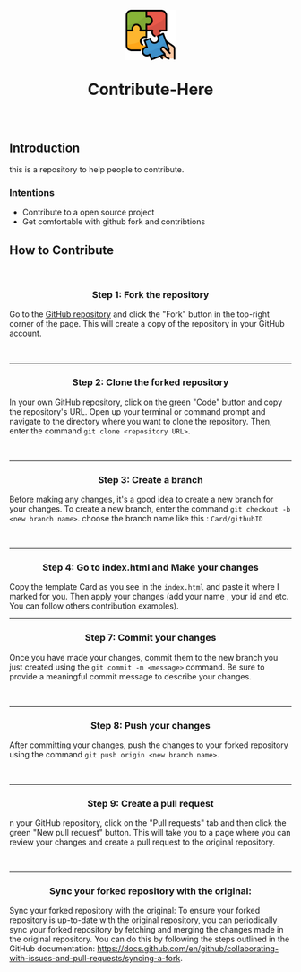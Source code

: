 
<h1>
<br>
<div align="center">
    <img src="images/contribute.png" height="90">
    <p >Contribute-Here</p>
</div>

  
  
</h1>

<br>

## Introduction 
this is a repository to help people to contribute.

### Intentions
- Contribute to a open source project
- Get comfortable with github fork and contribtions


## How to Contribute 
<br>

### <p align="center">Step 1: Fork the repository</p>
 Go to the <a href= "https://github.com/2x-Hra/Contribute-Here">GitHub repository</a>  and click the "Fork" button in the top-right corner of the page. This will create a copy of the repository in your GitHub account.

<br>

<hr>

### <p align="center">Step 2: Clone the forked repository</p>

 In your own GitHub repository, click on the green "Code" button and copy the repository's URL. Open up your terminal or command prompt and navigate to the directory where you want to clone the repository. Then, enter the command `git clone <repository URL>`.

<br>

<hr>

### <p align="center">Step 3: Create a branch </p>
 Before making any changes, it's a good idea to create a new branch for your changes. To create a new branch, enter the command `git checkout -b <new branch name>`. choose the branch name like this : `Card/githubID`

<br>

<hr>

### <p align="center">Step 4: Go to index.html and Make your changes </p>
Copy the template Card as you see in the `index.html` and paste it where I marked for you. Then apply your changes (add your name , your id and etc. You can follow others contribution examples).
<br>

<hr>


### <p align="center">Step 7: Commit your changes </p>
Once you have made your changes, commit them to the new branch you just created using the `git commit -m <message>` command. Be sure to provide a meaningful commit message to describe your changes.

<br>

<hr>


### <p align="center">Step 8: Push your changes</p>
After committing your changes, push the changes to your forked repository using the command `git push origin <new branch name>`. 


<br>

<hr>

### <p align="center">Step 9: Create a pull request </p>
n your GitHub repository, click on the "Pull requests" tab and then click the green "New pull request" button. This will take you to a page where you can review your changes and create a pull request to the original repository.

<br>

<hr>

### <p align="center">  Sync your forked repository with the original: </p>
Sync your forked repository with the original: To ensure your forked repository is up-to-date with the original repository, you can periodically sync your forked repository by fetching and merging the changes made in the original repository. You can do this by following the steps outlined in the GitHub documentation: https://docs.github.com/en/github/collaborating-with-issues-and-pull-requests/syncing-a-fork.
  
